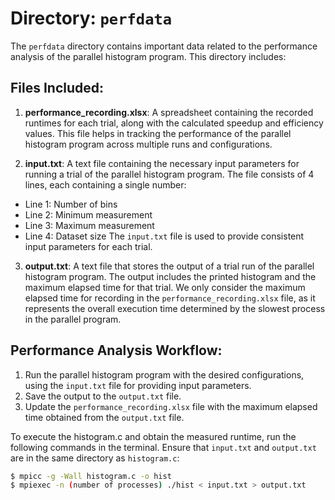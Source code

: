 # Directory: `perfdata`
The `perfdata` directory contains important data related to the performance analysis of the parallel histogram program. This directory includes:

## Files Included:

1. **performance_recording.xlsx**: A spreadsheet containing the recorded runtimes for each trial, along with the calculated speedup and efficiency values. This file helps in tracking the performance of the parallel histogram program across multiple runs and configurations.

2. **input.txt**: A text file containing the necessary input parameters for running a trial of the parallel histogram program. The file consists of 4 lines, each containing a single number:

* Line 1: Number of bins
* Line 2: Minimum measurement
* Line 3: Maximum measurement
* Line 4: Dataset size
The `input.txt` file is used to provide consistent input parameters for each trial.

3. **output.txt**: A text file that stores the output of a trial run of the parallel histogram program. The output includes the printed histogram and the maximum elapsed time for that trial. We only consider the maximum elapsed time for recording in the `performance_recording.xlsx` file, as it represents the overall execution time determined by the slowest process in the parallel program.

## Performance Analysis Workflow:

1. Run the parallel histogram program with the desired configurations, using the `input.txt` file for providing input parameters.
2. Save the output to the `output.txt` file.
3. Update the `performance_recording.xlsx` file with the maximum elapsed time obtained from the `output.txt` file.

To execute the histogram.c and obtain the measured runtime, run the following commands in the terminal. Ensure that `input.txt` and `output.txt` are in the same directory as `histogram.c`:

```sh
$ mpicc -g -Wall histogram.c -o hist
$ mpiexec -n (number of processes) ./hist < input.txt > output.txt
